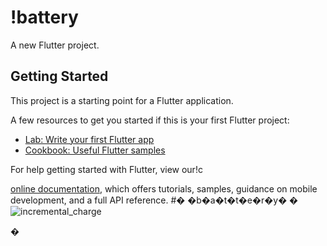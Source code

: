 # !battery

A new Flutter project.

## Getting Started

This project is a starting point for a Flutter application.

A few resources to get you started if this is your first Flutter project:

- [Lab: Write your first Flutter app](https://flutter.dev/docs/get-started/codelab)
- [Cookbook: Useful Flutter samples](https://flutter.dev/docs/cookbook)

For help getting started with Flutter, view our!c

[online documentation](https://flutter.dev/docs), which offers tutorials,
samples, guidance on mobile development, and a full API reference.
#� �b�a�t�t�e�r�y�
�![incremental_charge](https://user-images.githubusercontent.com/72573731/154689534-1f814380-d1e1-4a97-b6c5-4375a0867771.gif)

�
